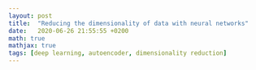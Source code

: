 ```yaml
---
layout: post
title:  "Reducing the dimensionality of data with neural networks"
date:   2020-06-26 21:55:55 +0200
math: true
mathjax: true
tags: [deep learning, autoencoder, dimensionality reduction]
---
```


